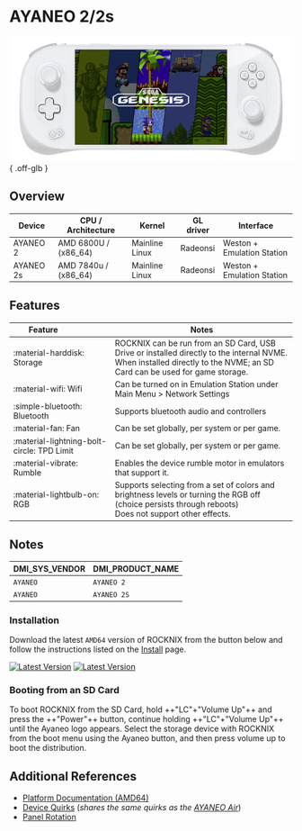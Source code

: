 # AYANEO 2/2s

![](../../_inc/images/devices/ayaneo-2.png){ .off-glb }

## Overview

| Device | CPU / Architecture | Kernel | GL driver | Interface |
| -- | -- | -- | -- | -- |
| AYANEO 2 | AMD 6800U / (x86_64) | Mainline Linux | Radeonsi | Weston + Emulation Station |
| AYANEO 2s | AMD 7840u / (x86_64) | Mainline Linux | Radeonsi | Weston + Emulation Station |

## Features

| Feature&nbsp;&nbsp;&nbsp;&nbsp;&nbsp;&nbsp;&nbsp;&nbsp;&nbsp;&nbsp;&nbsp;&nbsp;&nbsp;&nbsp;&nbsp;&nbsp; | Notes |
| -- | -- |
| :material-harddisk: Storage | ROCKNIX can be run from an SD Card, USB Drive or installed directly to the internal NVME. <br> When installed directly to the NVME; an SD Card can be used for game storage. |
| :material-wifi: Wifi | Can be turned on in Emulation Station under Main Menu > Network Settings |
| :simple-bluetooth: Bluetooth | Supports bluetooth audio and controllers |
| :material-fan: Fan | Can be set globally, per system or per game. |
| :material-lightning-bolt-circle: TPD Limit | Can be set globally, per system or per game. |
| :material-vibrate: Rumble | Enables the device rumble motor in emulators that support it. |
| :material-lightbulb-on: RGB | Supports selecting from a set of colors and brightness levels or turning the RGB off (choice persists through reboots) <br> Does not support other effects. |

## Notes

| DMI_SYS_VENDOR | DMI_PRODUCT_NAME |
| -- | -- |
| `AYANEO ` | `AYANEO 2` |
| `AYANEO ` | `AYANEO 2S` |

### Installation

Download the latest `AMD64` version of ROCKNIX from the button below and follow the instructions listed on the [Install](../../../play/install/) page.

[![Latest Version](https://img.shields.io/github/release/ROCKNIX/distribution.svg?labelColor=111111&color=FF5555&label=Latest&style=flat#only-light)](https://github.com/ROCKNIX/distribution/releases/latest)
[![Latest Version](https://img.shields.io/github/release/ROCKNIX/distribution.svg?labelColor=dddddd&color=FF5555&label=Latest&style=flat#only-dark)](https://github.com/ROCKNIX/distribution/releases/latest)

### Booting from an SD Card

To boot ROCKNIX from the SD Card, hold ++"LC"+"Volume Up"++ and press the ++"Power"++ button, continue holding ++"LC"+"Volume Up"++ until the Ayaneo logo appears.  Select the storage device with ROCKNIX from the boot menu using the Ayaneo button, and then press volume up to boot the distribution.

## Additional References

- [Platform Documentation (AMD64)](https://github.com/ROCKNIX/distribution/blob/main/documentation/PER_DEVICE_DOCUMENTATION/AMD64)
- [Device Quirks](https://github.com/ROCKNIX/distribution/tree/main/packages/hardware/quirks/devices/AYANEO%20AIR) (*shares the same quirks as the [AYANEO Air](air.md)*)
- [Panel Rotation](https://github.com/ROCKNIX/distribution/blob/main/packages/kernel/linux/patches/AMD64/002-display-quirks.patch)
